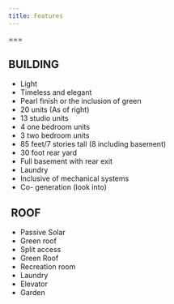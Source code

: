 ```yaml
---
title: Features
---
```


===


## **BUILDING** 

-   Light
-   Timeless and elegant
-   Pearl finish or the inclusion of green
-   20 units (As of right)
-   13 studio units
-   4 one bedroom units
-   3 two bedroom units
-   85 feet/7 stories tall (8 including basement)
-   30 foot rear yard
-   Full basement with rear exit
-   Laundry
-   Inclusive of mechanical systems
-   Co- generation (look into)

##  **ROOF**

-   Passive Solar
-   Green roof
-   Split access
-   Green Roof
-   Recreation room
-   Laundry
-   Elevator
-   Garden
